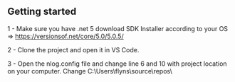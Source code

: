 ## Getting started

1 - Make sure you have .net 5 download SDK Installer according to your OS => https://versionsof.net/core/5.0/5.0.5/

2 - Clone the project and open it in VS Code. 

3 - Open the nlog.config file and change line 6 and 10 with project location on your computer. Change C:\Users\flyns\source\repos\


